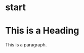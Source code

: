 # start

 <!DOCTYPE html>
<html>
<head>
<title>Start</title>
</head>
<body>

<h1>This is a Heading</h1>
<p>This is a paragraph.</p>

</body>
</html> 
